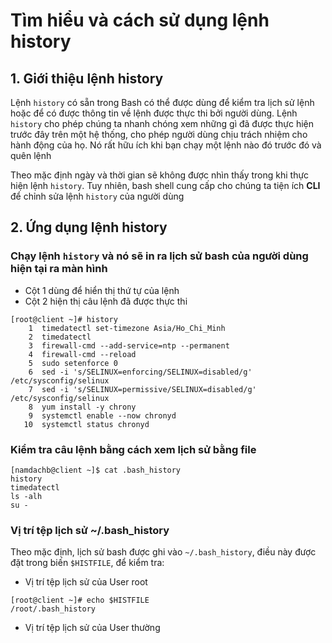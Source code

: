 # Tìm hiểu và cách sử dụng lệnh history
## 1. Giới thiệu lệnh history
Lệnh `history` có sẵn trong Bash có thể được dùng để kiểm tra lịch sử lệnh hoặc để có được thông tin về lệnh được thực thi bởi người dùng. Lệnh `history` cho phép chúng ta nhanh chóng xem những gì đã được thực hiện trước đây trên một hệ thống, cho phép người dùng chịu trách nhiệm cho hành động của họ. Nó rất hữu ích khi bạn chạy một lệnh nào đó trước đó và quên lệnh

Theo mặc định ngày và thời gian sẽ không được nhìn thấy trong khi thực hiện lệnh `history`. Tuy nhiên, bash shell cung cấp cho chúng ta tiện ích **CLI** để chỉnh sửa lệnh `history` của người dùng 

## 2. Ứng dụng lệnh history
### Chạy lệnh `history` và nó sẽ in ra lịch sử bash của người dùng hiện tại ra màn hình
 * Cột 1 dùng để hiển thị thứ tự của lệnh
 * Cột 2 hiện thị câu lệnh đã được thực thi

```
[root@client ~]# history
    1  timedatectl set-timezone Asia/Ho_Chi_Minh
    2  timedatectl
    3  firewall-cmd --add-service=ntp --permanent
    4  firewall-cmd --reload
    5  sudo setenforce 0
    6  sed -i 's/SELINUX=enforcing/SELINUX=disabled/g' /etc/sysconfig/selinux
    7  sed -i 's/SELINUX=permissive/SELINUX=disabled/g' /etc/sysconfig/selinux
    8  yum install -y chrony
    9  systemctl enable --now chronyd
   10  systemctl status chronyd
```
 
### Kiểm tra câu lệnh bằng cách xem lịch sử bằng file
```
[namdachb@client ~]$ cat .bash_history
history
timedatectl
ls -alh
su -
```

### Vị trí tệp lịch sử ~/.bash_history
Theo mặc định, lịch sử bash được ghi vào `~/.bash_history`, điều này được đặt trong biến `$HISTFILE`, để kiểm tra:

 * Vị trí tệp lịch sử của User root 
  
  ```
  [root@client ~]# echo $HISTFILE
/root/.bash_history
  ```

 *  Vị trí tệp lịch sử của User thường